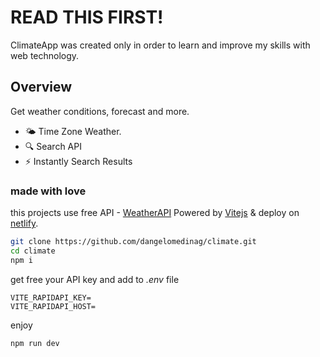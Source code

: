 # READ THIS FIRST!

ClimateApp was created only in order to learn and improve my skills with web technology.

## Overview

Get weather conditions, forecast and more.

- 🌤️ Time Zone Weather.
- 🔍 Search API
- ⚡️ Instantly Search Results

### made with love

this projects use free API - [WeatherAPI](https://www.weatherapi.com/)
Powered by [Vitejs](https://vitejs.dev/) & deploy on [netlify](https://app.netlify.com/).

```bash
git clone https://github.com/dangelomedinag/climate.git
cd climate
npm i
```

get free your API key and add to _.env_ file

```
VITE_RAPIDAPI_KEY=
VITE_RAPIDAPI_HOST=
```

enjoy

```bash
npm run dev
```
